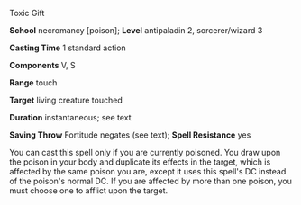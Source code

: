 Toxic Gift

**School** necromancy [poison]; **Level** antipaladin 2, sorcerer/wizard 3

**Casting Time** 1 standard action

**Components** V, S

**Range** touch

**Target** living creature touched

**Duration** instantaneous; see text

**Saving Throw** Fortitude negates (see text); **Spell Resistance** yes

You can cast this spell only if you are currently poisoned. You draw upon the poison in your body and duplicate its effects in the target, which is affected by the same poison you are, except it uses this spell's DC instead of the poison's normal DC. If you are affected by more than one poison, you must choose one to afflict upon the target.

